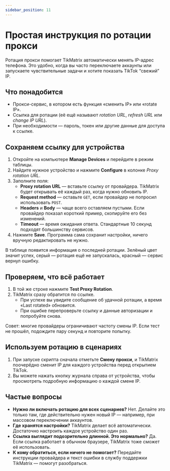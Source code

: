 ```yaml
---
sidebar_position: 11
---
```

# Простая инструкция по ротации прокси

Ротация прокси помогает TikMatrix автоматически менять IP-адрес телефона. Это удобно, когда вы часто переключаете аккаунты или запускаете чувствительные задачи и хотите показать TikTok “свежий” IP.

## Что понадобится

- Прокси-сервис, в котором есть функция «сменить IP» или «rotate IP».
- Ссылка для ротации (её ещё называют *rotation URL*, *refresh URL* или *change IP URL*).
- При необходимости — пароль, токен или другие данные для доступа к ссылке.

## Сохраняем ссылку для устройства

1. Откройте на компьютере **Manage Devices** и перейдите в режим таблицы.
2. Найдите нужное устройство и нажмите **Configure** в колонке *Proxy rotation URL*.
3. Заполните поля:
   - **Proxy rotation URL** — вставьте ссылку от провайдера. TikMatrix будет открывать её каждый раз, когда нужно обновить IP.
   - **Request method** — оставьте `GET`, если провайдер не попросил использовать `POST`.
   - **Headers** и **Body** — чаще всего оставляем пустыми. Если провайдер показал короткий пример, скопируйте его без изменений.
   - **Timeout** — время ожидания ответа. Стандартные 10 секунд подходят большинству сервисов.
4. Нажмите **Save**. Программа сама сохранит настройки, ничего вручную редактировать не нужно.

В таблице появится информация о последней ротации. Зелёный цвет значит успех, серый — ротация ещё не запускалась, красный — сервис вернул ошибку.

## Проверяем, что всё работает

1. В той же строке нажмите **Test Proxy Rotation**.
2. TikMatrix сразу обратится по ссылке.  
   - При успехе вы увидите сообщение об удачной ротации, а время «Last rotated» обновится.  
   - При ошибке перепроверьте ссылку и данные авторизации и попробуйте снова.

Совет: многие провайдеры ограничивают частоту смены IP. Если тест не прошёл, подождите пару секунд и повторите попытку.

## Используем ротацию в сценариях

1. При запуске скрипта сначала отметьте **Смену прокси**, и TikMatrix поочерёдно сменит IP для каждого устройства перед открытием TikTok.  
2. Вы можете нажать кнопку журнала справа от устройства, чтобы просмотреть подробную информацию о каждой смене IP.

## Частые вопросы

- **Нужно ли включать ротацию для всех сценариев?** Нет. Делайте это только там, где действительно нужен новый IP — например, при массовом переключении аккаунтов.
- **Где хранятся настройки?** TikMatrix делает всё автоматически. Достаточно настроить каждое устройство один раз.
- **Ссылка выглядит подозрительно длинной. Это нормально?** Да. Если ссылка работает в обычном браузере, TikMatrix тоже сможет её использовать.
- **К кому обратиться, если ничего не помогает?** Передайте инструкции провайдера и текст ошибки в службу поддержки TikMatrix — помогут разобраться.

